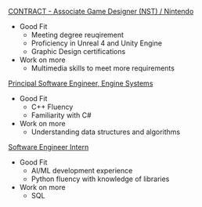 [CONTRACT - Associate Game Designer (NST) / Nintendo](https://www.indeed.com/jobs?q=game+programmer+UI&l=USA&from=searchOnDesktopSerp&vjk=ab7193caaa191fcd)
- Good Fit
  - Meeting degree reuqirement
  - Proficiency in Unreal 4 and Unity Engine
  - Graphic Design certifications
- Work on more
  - Multimedia skills to meet more requirements

  
[Principal Software Engineer, Engine Systems](https://www.indeed.com/viewjob?jk=53938cfa31618137&from=shareddesktop_copy)
- Good Fit
  - C++ Fluency
  - Familiarity with C#
- Work on more
  - Understanding data structures and algorithms

  
[Software Engineer Intern](https://jobs.ea.com/en_US/careers/JobDetail/Software-Engineering-Intern/210872)
- Good Fit
  - AI/ML development experience
  - Python fluency with knowledge of libraries
- Work on more
  - SQL
